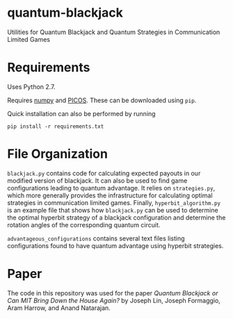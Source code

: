 # quantum-blackjack
Utilities for Quantum Blackjack and Quantum Strategies in Communication Limited Games

# Requirements
Uses Python 2.7.

Requires [numpy](http://www.numpy.org/) and [PICOS](http://picos.zib.de/). These can be downloaded using ```pip```.

Quick installation can also be performed by running
```
pip install -r requirements.txt
```

# File Organization
`blackjack.py` contains code for calculating expected payouts in our modified version of blackjack. It can also be used to find game configurations leading to quantum advantage. It relies on `strategies.py`,
which more generally provides the infrastructure for calculating optimal strategies in communication limited games. Finally, `hyperbit_algorithm.py` is an example file that shows how `blackjack.py` can be
used to determine the optimal hyperbit strategy of a blackjack configuration and determine the rotation angles of the corresponding quantum circuit.

`advantageous_configurations` contains several text files listing configurations found to have quantum advantage using hyperbit strategies.

# Paper
The code in this repository was used for the paper _Quantum Blackjack or Can MIT Bring Down the House Again?_ by Joseph Lin, Joseph Formaggio, Aram Harrow, and Anand Natarajan.
